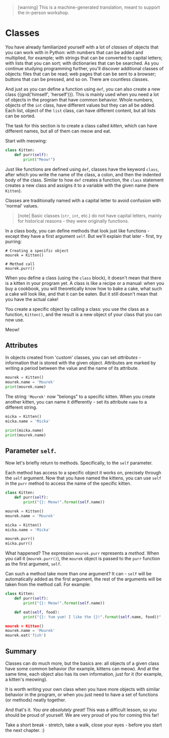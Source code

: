 > [warning]
> This is a machine-generated translation, meant to support the in-person workshop.

# Classes

You have already familiarized yourself with a lot of *classes* of objects that you can work with in Python: with numbers that can be added and multiplied, for example; with strings that can be converted to capital letters; with lists that you can sort; with dictionaries that can be searched.
As you continue studying programming further, you'll discover additional classes of objects: files that can be read; web pages that can be sent to a browser; buttons that can be pressed, and so on.
There are countless classes.

And just as you can define a function using `def`, you can also create a new class {{gnd('himself', 'herself')}}. This is mainly used when you need a lot of objects in the program that have common behavior. Whole numbers, objects of the `int` class, have different values but they can all be added. Each list, object of the `list` class, can have different content, but all lists can be sorted.

The task for this section is to create a class called *kitten*, which can have different names, but all of them can meow and eat.

Start with meowing:

```python
class Kitten:
    def purr(self):
        print("Meow!")
``` 

Just like functions are defined using `def`, classes have the keyword `class`, after which you write the name of the class, a colon, and then the indented body of the class. Similar to how `def` creates a function, the `class` statement creates a new class and assigns it to a variable with the given name (here `Kitten`).

Classes are traditionally named with a capital letter to avoid confusion with 'normal' values.

>[note]
>Basic classes (`str`, `int`, etc.) do not have capital letters, mainly for historical reasons - they were originally functions.

In a class body, you can define methods that look just like functions - except they have a first argument `self`. But we'll explain that later - first, try purring:
```
# Creating a specific object
mourek = Kitten()

# Method call
mourek.purr() 
``` 

When you define a class (using the `class` block), it doesn't mean that there is a kitten in your program yet. A class is like a recipe or a manual: when you buy a cookbook, you will theoretically know how to bake a cake, what such a cake will look like, and that it can be eaten. But it still doesn't mean that you have the actual cake!

You create a specific object by calling a class: you use the class as a function, `Kitten()`, and the result is a new object of your class that you can now use.

Meow!

## Attributes

In objects created from 'custom' classes, you can set *attributes* - information that is stored with the given object. Attributes are marked by writing a period between the value and the name of its attribute.
```python
mourek = Kitten()
mourek.name = 'Mourek'
print(mourek.name)
```
The string `'Mourek'` now "belongs" to a specific kitten. When you create another kitten, you can name it differently - set its attribute `name` to a different string.

```python
micka = Kitten()
micka.name = 'Micka'

print(micka.name)
print(mourek.name)
```

## Parameter `self`.

Now let's briefly return to methods. Specifically, to the `self` parameter.

Each method has access to a specific object it works on, precisely through the `self` argument. Now that you have named the kittens, you can use `self` in the `purr` method to access the name of the specific kitten.

```python
class Kitten:
    def purr(self):
        print("{}: Meow!".format(self.name))

mourek = Kitten()
mourek.name = 'Mourek'

micka = Kitten()
micka.name = 'Micka'

mourek.purr()
micka.purr()
```


What happened? The expression `mourek.purr` represents a *method*. When you call it (`mourek.purr()`), the `mourek` object is passed to the `purr` function as the first argument, `self`.

Can such a method take more than one argument?
It can - `self` will be automatically added as the first argument,
the rest of the arguments will be taken from the method call.
For example:

```python
class Kitten:
    def purr(self):
        print("{}: Meow!".format(self.name))

    def eat(self, food):
        print("{}: Yum yum! I like the {}!".format(self.name, food))" 

mourek = Kitten()
mourek.name = 'Mourek'
mourek.eat('fish')
```

## Summary

Classes can do much more, but the basics are: all objects of a given class have some common behavior (for example, kittens can meow). And at the same time, each object also has its own information, just for it (for example, a kitten's meowing).

It is worth writing your own class when you have more objects with similar behavior in the program, or when you just need to have a set of functions (or methods) neatly together.

And that's it.
*You are absolutely great!* 
This was a difficult lesson, so you should be proud of yourself.
We are very proud of you for coming this far!

Take a short break - stretch, take a walk, close your eyes - before you start the next chapter. :)


